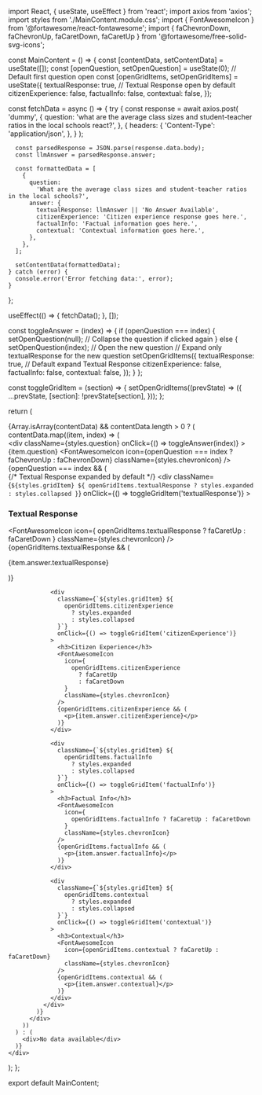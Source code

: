 import React, { useState, useEffect } from 'react';
import axios from 'axios';
import styles from './MainContent.module.css';
import { FontAwesomeIcon } from '@fortawesome/react-fontawesome';
import { faChevronDown, faChevronUp, faCaretDown, faCaretUp } from '@fortawesome/free-solid-svg-icons';

const MainContent = () => {
  const [contentData, setContentData] = useState([]);
  const [openQuestion, setOpenQuestion] = useState(0); // Default first question open
  const [openGridItems, setOpenGridItems] = useState({
    textualResponse: true, // Textual Response open by default
    citizenExperience: false,
    factualInfo: false,
    contextual: false,
  });

  const fetchData = async () => {
    try {
      const response = await axios.post(
        'dummy',
        {
          question:
            'what are the average class sizes and student-teacher ratios in the local schools react?',
        },
        {
          headers: {
            'Content-Type': 'application/json',
          },
        }
      );

      const parsedResponse = JSON.parse(response.data.body);
      const llmAnswer = parsedResponse.answer;

      const formattedData = [
        {
          question:
            'What are the average class sizes and student-teacher ratios in the local schools?',
          answer: {
            textualResponse: llmAnswer || 'No Answer Available',
            citizenExperience: 'Citizen experience response goes here.',
            factualInfo: 'Factual information goes here.',
            contextual: 'Contextual information goes here.',
          },
        },
      ];

      setContentData(formattedData);
    } catch (error) {
      console.error('Error fetching data:', error);
    }
  };

  useEffect(() => {
    fetchData();
  }, []);

  const toggleAnswer = (index) => {
    if (openQuestion === index) {
      setOpenQuestion(null); // Collapse the question if clicked again
    } else {
      setOpenQuestion(index); // Open the new question
      // Expand only textualResponse for the new question
      setOpenGridItems({
        textualResponse: true, // Default expand Textual Response
        citizenExperience: false,
        factualInfo: false,
        contextual: false,
      });
    }
  };

  const toggleGridItem = (section) => {
    setOpenGridItems((prevState) => ({
      ...prevState,
      [section]: !prevState[section],
    }));
  };

  return (
    <div className={styles.mainContent}>
      {Array.isArray(contentData) && contentData.length > 0 ? (
        contentData.map((item, index) => (
          <div key={index} className={styles.questionBlock}>
            <div
              className={styles.question}
              onClick={() => toggleAnswer(index)}
            >
              {item.question}
              <FontAwesomeIcon
                icon={openQuestion === index ? faChevronUp : faChevronDown}
                className={styles.chevronIcon}
              />
            </div>
            {openQuestion === index && (
              <div className={styles.gridAnswer}>
                {/* Textual Response expanded by default */}
                <div
                  className={`${styles.gridItem} ${
                    openGridItems.textualResponse
                      ? styles.expanded
                      : styles.collapsed
                  }`}
                  onClick={() => toggleGridItem('textualResponse')}
                >
                  <h3>Textual Response</h3>
                  <FontAwesomeIcon
                    icon={
                      openGridItems.textualResponse
                        ? faCaretUp
                        : faCaretDown
                    }
                    className={styles.chevronIcon}
                  />
                  {openGridItems.textualResponse && (
                    <p>{item.answer.textualResponse}</p>
                  )}
                </div>

                <div
                  className={`${styles.gridItem} ${
                    openGridItems.citizenExperience
                      ? styles.expanded
                      : styles.collapsed
                  }`}
                  onClick={() => toggleGridItem('citizenExperience')}
                >
                  <h3>Citizen Experience</h3>
                  <FontAwesomeIcon
                    icon={
                      openGridItems.citizenExperience
                        ? faCaretUp
                        : faCaretDown
                    }
                    className={styles.chevronIcon}
                  />
                  {openGridItems.citizenExperience && (
                    <p>{item.answer.citizenExperience}</p>
                  )}
                </div>

                <div
                  className={`${styles.gridItem} ${
                    openGridItems.factualInfo
                      ? styles.expanded
                      : styles.collapsed
                  }`}
                  onClick={() => toggleGridItem('factualInfo')}
                >
                  <h3>Factual Info</h3>
                  <FontAwesomeIcon
                    icon={
                      openGridItems.factualInfo ? faCaretUp : faCaretDown
                    }
                    className={styles.chevronIcon}
                  />
                  {openGridItems.factualInfo && (
                    <p>{item.answer.factualInfo}</p>
                  )}
                </div>

                <div
                  className={`${styles.gridItem} ${
                    openGridItems.contextual
                      ? styles.expanded
                      : styles.collapsed
                  }`}
                  onClick={() => toggleGridItem('contextual')}
                >
                  <h3>Contextual</h3>
                  <FontAwesomeIcon
                    icon={openGridItems.contextual ? faCaretUp : faCaretDown}
                    className={styles.chevronIcon}
                  />
                  {openGridItems.contextual && (
                    <p>{item.answer.contextual}</p>
                  )}
                </div>
              </div>
            )}
          </div>
        ))
      ) : (
        <div>No data available</div>
      )}
    </div>
  );
};

export default MainContent;
